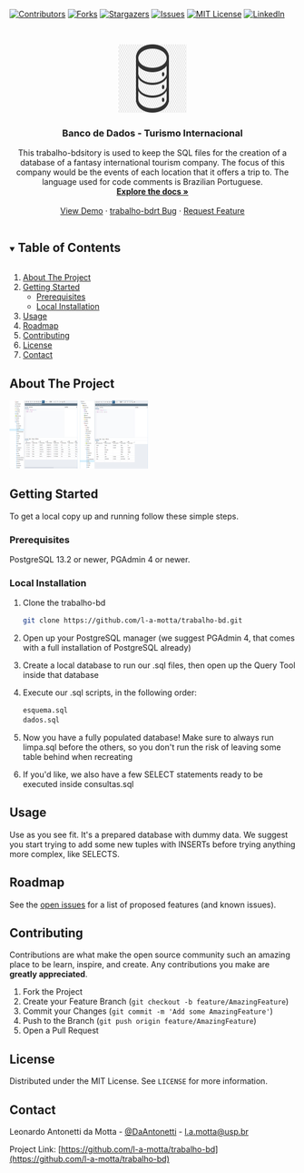 [![Contributors][contributors-shield]][contributors-url]
[![Forks][forks-shield]][forks-url]
[![Stargazers][stars-shield]][stars-url]
[![Issues][issues-shield]][issues-url]
[![MIT License][license-shield]][license-url]
[![LinkedIn][linkedin-shield]][linkedin-url]



<!-- PROJECT LOGO -->
<br />
<p align="center">
  <a href="https://github.com/l-a-motta/trabalho-bd">
    <img src="images/logo.png" alt="Logo" width="120" height="120">
  </a>

  <h3 align="center">Banco de Dados - Turismo Internacional</h3>

  <p align="center">
    This trabalho-bdsitory is used to keep the SQL files for the creation of a database of a fantasy international tourism company. The focus of this company would be the events of each location that it offers a trip to. The language used for code comments is Brazilian Portuguese.
    <br />
    <a href="https://github.com/l-a-motta/trabalho-bd"><strong>Explore the docs »</strong></a>
    <br />
    <br />
    <a href="https://github.com/l-a-motta/trabalho-bd">View Demo</a>
    ·
    <a href="https://github.com/l-a-motta/trabalho-bd/issues">trabalho-bdrt Bug</a>
    ·
    <a href="https://github.com/l-a-motta/trabalho-bd/issues">Request Feature</a>
  </p>
</p>



<!-- TABLE OF CONTENTS -->
<details open="open">
  <summary><h2 style="display: inline-block">Table of Contents</h2></summary>
  <ol>
    <li>
      <a href="#about-the-project">About The Project</a>
    </li>
    <li>
      <a href="#getting-started">Getting Started</a>
      <ul>
        <li><a href="#prerequisites">Prerequisites</a></li>
        <li><a href="#installation">Local Installation</a></li>
      </ul>
    </li>
    <li><a href="#usage">Usage</a></li>
    <li><a href="#roadmap">Roadmap</a></li>
    <li><a href="#contributing">Contributing</a></li>
    <li><a href="#license">License</a></li>
    <li><a href="#contact">Contact</a></li>
  </ol>
</details>



<!-- ABOUT THE PROJECT -->
## About The Project

<img src="images/cliente.png" alt="Tabela de Cliente" width="120" height="120">
<img src="images/destino.png" alt="Tabela de Destino" width="120" height="120">

<!-- GETTING STARTED -->
## Getting Started

To get a local copy up and running follow these simple steps.

### Prerequisites

PostgreSQL 13.2 or newer, PGAdmin 4 or newer.

### Local Installation

1. Clone the trabalho-bd
   ```sh
   git clone https://github.com/l-a-motta/trabalho-bd.git
   ```
2. Open up your PostgreSQL manager (we suggest PGAdmin 4, that comes with a full installation of PostgreSQL already)
   
3. Create a local database to run our .sql files, then open up the Query Tool inside that database

4. Execute our .sql scripts, in the following order: 
    ```limpa.sql 
    esquema.sql
    dados.sql
    ```

5. Now you have a fully populated database! Make sure to always run limpa.sql before the others, so you don't run the risk of leaving some table behind when recreating

6. If you'd like, we also have a few SELECT statements ready to be executed inside consultas.sql


<!-- USAGE EXAMPLES -->
## Usage

Use as you see fit. It's a prepared database with dummy data. We suggest you start trying to add some new tuples with INSERTs before trying anything more complex, like SELECTS.


<!-- ROADMAP -->
## Roadmap

See the [open issues](https://github.com/l-a-motta/trabalho-bd/issues) for a list of proposed features (and known issues).



<!-- CONTRIBUTING -->
## Contributing

Contributions are what make the open source community such an amazing place to be learn, inspire, and create. Any contributions you make are **greatly appreciated**.

1. Fork the Project
2. Create your Feature Branch (`git checkout -b feature/AmazingFeature`)
3. Commit your Changes (`git commit -m 'Add some AmazingFeature'`)
4. Push to the Branch (`git push origin feature/AmazingFeature`)
5. Open a Pull Request



<!-- LICENSE -->
## License

Distributed under the MIT License. See `LICENSE` for more information.



<!-- CONTACT -->
## Contact

Leonardo Antonetti da Motta - [@DaAntonetti](https://twitter.com/@DaAntonetti) - l.a.motta@usp.br

Project Link: [https://github.com/l-a-motta/trabalho-bd](https://github.com/l-a-motta/trabalho-bd)

<!-- MARKDOWN LINKS & IMAGES -->
<!-- https://www.markdownguide.org/basic-syntax/#reference-style-links -->
[contributors-shield]: https://img.shields.io/github/contributors/l-a-motta/trabalho-bd.svg?style=for-the-badge
[contributors-url]: https://github.com/l-a-motta/trabalho-bd/graphs/contributors
[forks-shield]: https://img.shields.io/github/forks/l-a-motta/trabalho-bd.svg?style=for-the-badge
[forks-url]: https://github.com/l-a-motta/trabalho-bd/network/members
[stars-shield]: https://img.shields.io/github/stars/l-a-motta/trabalho-bd.svg?style=for-the-badge
[stars-url]: https://github.com/l-a-motta/trabalho-bd/stargazers
[issues-shield]: https://img.shields.io/github/issues/l-a-motta/trabalho-bd.svg?style=for-the-badge
[issues-url]: https://github.com/l-a-motta/trabalho-bd/issues
[license-shield]: https://img.shields.io/github/license/l-a-motta/trabalho-bd.svg?style=for-the-badge
[license-url]: https://github.com/l-a-motta/trabalho-bd/blob/master/LICENSE.txt
[linkedin-shield]: https://img.shields.io/badge/-LinkedIn-black.svg?style=for-the-badge&logo=linkedin&colorB=555
[linkedin-url]: https://linkedin.com/in/l-a-motta


